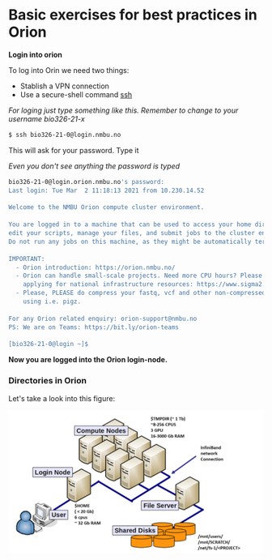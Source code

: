 # Basic exercises for best practices in Orion

**Login into orion** 

To log into Orin we need two things:
- Stablish a VPN connection
- Use a secure-shell command [ssh](https://en.wikipedia.org/wiki/SSH_(Secure_Shell))

*For loging just type something like this. Remember to change to your username bio326-21-x*
```bash
$ ssh bio326-21-0@login.nmbu.no
```
This will ask for your password. Type it

*Even you don't see anything the password is typed*

```bash
bio326-21-0@login.orion.nmbu.no's password: 
Last login: Tue Mar  2 11:18:13 2021 from 10.230.14.52

Welcome to the NMBU Orion compute cluster environment.

You are logged in to a machine that can be used to access your home directory,
edit your scripts, manage your files, and submit jobs to the cluster environment.
Do not run any jobs on this machine, as they might be automatically terminated.

IMPORTANT:
  - Orion introduction: https://orion.nmbu.no/
  - Orion can handle small-scale projects. Need more CPU hours? Please consider
    applying for national infrastructure resources: https://www.sigma2.no/
  - Please, PLEASE do compress your fastq, vcf and other non-compressed files
    using i.e. pigz.

For any Orion related enquiry: orion-support@nmbu.no
PS: We are on Teams: https://bit.ly/orion-teams

[bio326-21-0@login ~]$ 
```

**Now you are logged into the Orion login-node.**

### Directories in Orion 

Let's take a look into this figure: 

![Cluster](https://github.com/avera1988/NMBU-Bio-326/blob/main/images/cluster.png)





